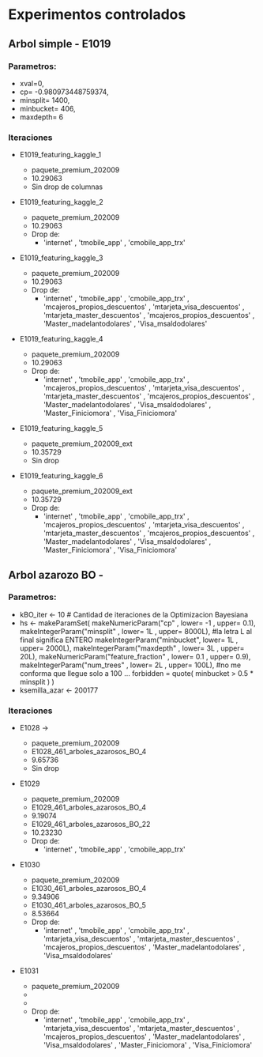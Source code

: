 # Experimentos controlados

## Arbol simple - E1019

### Parametros:

* xval=0,
* cp=        -0.980973448759374, 
* minsplit=  1400,
* minbucket=  406,
* maxdepth=   6

### Iteraciones

* E1019_featuring_kaggle_1 
	* paquete_premium_202009
	* 10.29063
	* Sin drop de columnas


* E1019_featuring_kaggle_2
	* paquete_premium_202009
    * 10.29063
	* Drop de:
		* 'internet'
        , 'tmobile_app'
        , 'cmobile_app_trx'


* E1019_featuring_kaggle_3
	* paquete_premium_202009
    * 10.29063
	* Drop de:
		* 'internet'
        , 'tmobile_app'
        , 'cmobile_app_trx'
        , 'mcajeros_propios_descuentos'
        , 'mtarjeta_visa_descuentos'
        , 'mtarjeta_master_descuentos'
        , 'mcajeros_propios_descuentos'
        , 'Master_madelantodolares'
        , 'Visa_msaldodolares'
          

* E1019_featuring_kaggle_4
	* paquete_premium_202009
    * 10.29063
	* Drop de:
		* 'internet'
        , 'tmobile_app'
        , 'cmobile_app_trx'
        , 'mcajeros_propios_descuentos'
        , 'mtarjeta_visa_descuentos'
        , 'mtarjeta_master_descuentos'
        , 'mcajeros_propios_descuentos'
        , 'Master_madelantodolares'
        , 'Visa_msaldodolares'
        , 'Master_Finiciomora'
        , 'Visa_Finiciomora'
          

* E1019_featuring_kaggle_5
    * paquete_premium_202009_ext
    * 10.35729
    * Sin drop 


* E1019_featuring_kaggle_6
    * paquete_premium_202009_ext
    * 10.35729
    * Drop de:
        * 'internet'
        , 'tmobile_app'
        , 'cmobile_app_trx'
        , 'mcajeros_propios_descuentos'
        , 'mtarjeta_visa_descuentos'
        , 'mtarjeta_master_descuentos'
        , 'mcajeros_propios_descuentos'
        , 'Master_madelantodolares'
        , 'Visa_msaldodolares'
        , 'Master_Finiciomora'
        , 'Visa_Finiciomora'
           

## Arbol azarozo BO - 

### Parametros:

* kBO_iter <- 10 # Cantidad de iteraciones de la Optimizacion Bayesiana
* hs  <- 
    makeParamSet(
      makeNumericParam("cp"       ,         lower= -1   , upper=    0.1),
      makeIntegerParam("minsplit" ,         lower=  1L  , upper= 8000L),  #la letra L al final significa ENTERO
      makeIntegerParam("minbucket",         lower=  1L  , upper= 2000L),
      makeIntegerParam("maxdepth" ,         lower=  3L  , upper=   20L),
      makeNumericParam("feature_fraction" , lower=  0.1 , upper=    0.9),
      makeIntegerParam("num_trees" ,        lower=  2L  , upper=  100L),  #no me conforma que llegue solo a 100 ...
      forbidden = quote( minbucket > 0.5 * minsplit ) )
* ksemilla_azar <- 200177


### Iteraciones

* E1028 ->
    * paquete_premium_202009
    * E1028_461_arboles_azarosos_BO_4
    * 9.65736
    * Sin drop

* E1029
    * paquete_premium_202009
    * E1029_461_arboles_azarosos_BO_4
    * 9.19074
    * E1029_461_arboles_azarosos_BO_22
    * 10.23230
    * Drop de:
        * 'internet'
        , 'tmobile_app'
        , 'cmobile_app_trx'

* E1030
    * paquete_premium_202009
    * E1030_461_arboles_azarosos_BO_4
    * 9.34906
    * E1030_461_arboles_azarosos_BO_5
    * 8.53664
    * Drop de:
        * 'internet'
        , 'tmobile_app'
        , 'cmobile_app_trx'
        , 'mtarjeta_visa_descuentos'
        , 'mtarjeta_master_descuentos'
        , 'mcajeros_propios_descuentos'
        , 'Master_madelantodolares'
        , 'Visa_msaldodolares'

* E1031
    * paquete_premium_202009
    * 
    * 
    * Drop de:
        * 'internet'
        , 'tmobile_app'
        , 'cmobile_app_trx'
        , 'mtarjeta_visa_descuentos'
        , 'mtarjeta_master_descuentos'
        , 'mcajeros_propios_descuentos'
        , 'Master_madelantodolares'
        , 'Visa_msaldodolares'
        , 'Master_Finiciomora'
        , 'Visa_Finiciomora'


